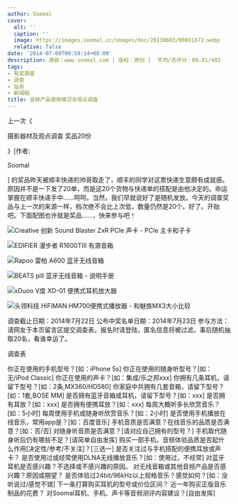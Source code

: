 ```yaml
---
author: Soomal
cover:
  alt: ''
  caption: ''
  image: https://images.soomal.cc/images/doc/20130603/00031672.webp
  relative: false
date: '2014-07-09T09:59:14+08:00'
description: 源自：www.soomal.com | 版权：原创 |  平均/总评分：09.81/402
tags:
- 有奖调查
- 调查
- 站务
- 新闻稿
title: 音频产品使用情况与观点调查
---
```


上一次《

摄影器材及观点调查 奖品20份

》[作者:

Soomal

]
的奖品昨天被顺丰快递的帅哥取走了，顺丰的同学对这票快递生意颇有成就感。原因并不是一下发了20单，而是这20个货物与快递单的搭配是由他决定的。命运掌握在顺丰快递手中……呵呵。当然，我们早就说好了是随机发放。今天的调查奖品与上一次的来源一样，档次绝不会比上次低，数量仍然是20个。好了。开始吧。下面配图也许就是奖品……，快来参与吧！



![Creative 创新 Sound Blaster ZxR PCIe 声卡 - PCIe 主卡和子卡](https://images.soomal.cc/images/doc/20130603/00031629_01.webp)



![EDIFIER 漫步者 R1600TIII 有源音箱](https://images.soomal.cc/images/doc/20131022/00036663_01.webp)



![Rapoo 雷柏 A600 蓝牙无线音箱](https://images.soomal.cc/images/doc/20140104/00039212_01.webp)



![BEATS pill 蓝牙无线音箱 - 说明手册](https://images.soomal.cc/images/doc/20130711/00033342_01.webp)



![xDuoo V度 XD-01 便携式耳机放大器](https://images.soomal.cc/images/doc/20121217/00025691_01.webp)



![头领科技 HiFiMAN HM700便携式播放器 - 和魅族MX3大小比较](https://images.soomal.cc/images/doc/20140209/00040186_01.webp)



调查截止日期：2014年7月22日
公布中奖名单日期：2014年7月23日
参与方法：请网友于本页留言区提交调查表。报名时请登陆，匿名信息将被过滤。事后随机抽取20名，看谁幸运了。



调查表



你正在使用的手机型号？[如：iPhone 5s]
你正在使用的随身听型号？[如：无/iPod Classic]
你正在使用的声卡？[如：集成/乐之邦xxx]
你拥有几条耳机，请留下型号？[如：2条,MX360/HD580]
你家庭中共拥有几套音箱，请留下型号？[如：1套,BOSE MM]
是否拥有蓝牙音箱或耳机，请留下型号？[如：xxx]
是否拥有耳放？[如：xxx]
是否拥有便携耳放？[如：xxx]
每周大概听多长欣赏音乐？[如：5小时]
每周使用手机或随身听欣赏音乐？[如：2小时]
是否使用手机播放在线音乐，常用app是？[如：百度音乐]
手机音质是否满意？在线音乐的品质是否满意？[如：否/否]
对随身听音质是否满意？[请对应自己拥有的型号？]
手机取代随身听后仍有哪些不足？[请简单自由发挥]
购买一部手机，音频体验品质是否起什么作用[决定性/参考/不关注]？[三选一]
是否关注过与手机搭配的便携耳放或声卡？
是否使用过或经常使用DLNA无线播放音乐？[如：使用过，不经常]
对蓝牙耳机是否感兴趣？不选择或不感兴趣的原因。
对无线音箱或其他音频产品是否感兴趣？原因或期望？
是否体验过24bit/96kHz以上规格音乐？感觉如何？[如：没听说过/感觉不错]
下一条打算购买耳机的型号或价位区间？
近一年购买正版音乐制品的花费？
对Soomal耳机、手机、声卡等音频测评内容建议？[自由发挥]